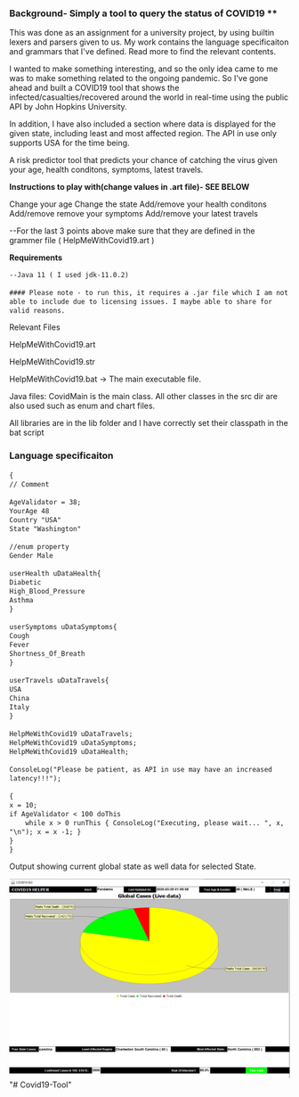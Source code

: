 ### Background- Simply a tool to query the status of COVID19 ** 

This was done as an assignment for a university project, by using builtin lexers and parsers given to us. My work contains the language specificaiton and grammars that I've defined. Read more to find the relevant contents.

I wanted to make something interesting, and so the only idea came to me was to make something related to the ongoing pandemic.
So I've gone ahead and built a COVID19 tool that shows the infected/casualties/recovered around the world in real-time using the public API by John Hopkins University.

In addition,
I have also included a section where data is displayed for the given state, including least and most affected region. The API in use only supports USA for the time being.

A risk predictor tool that predicts your chance of catching the virus given your age, health conditons, symptoms, latest travels.

**Instructions to play with(change values in .art file)- SEE BELOW**

Change your age
Change the state
Add/remove your health conditons 
Add/remove remove your symptoms 
Add/remove your latest travels 

--For the  last 3 points above make sure that they are defined in the grammer file ( HelpMeWithCovid19.art )

**Requirements**
```
--Java 11 ( I used jdk-11.0.2)

#### Please note - to run this, it requires a .jar file which I am not able to include due to licensing issues. I maybe able to share for valid reasons.  
```
Relevant Files

HelpMeWithCovid19.art 

HelpMeWithCovid19.str

HelpMeWithCovid19.bat -> The main executable file.

Java files: CovidMain is the main class. All other classes in the src dir are also used such as enum and chart files.

All libraries are in the lib folder and I have correctly set their classpath in the bat script

### Language specificaiton
```aidl
{
// Comment

AgeValidator = 38;
YourAge 48
Country "USA"
State "Washington"

//enum property
Gender Male

userHealth uDataHealth{
Diabetic
High_Blood_Pressure
Asthma
}

userSymptoms uDataSymptoms{
Cough
Fever
Shortness_Of_Breath
}

userTravels uDataTravels{
USA
China
Italy
}

HelpMeWithCovid19 uDataTravels;
HelpMeWithCovid19 uDataSymptoms;
HelpMeWithCovid19 uDataHealth;

ConsoleLog("Please be patient, as API in use may have an increased latency!!!");

{
x = 10;
if AgeValidator < 100 doThis
    while x > 0 runThis { ConsoleLog("Executing, please wait... ", x, "\n"); x = x -1; }
}
}
```
Output showing current global state as well data for selected State.

![](./GUI_img.png) "# Covid19-Tool" 
